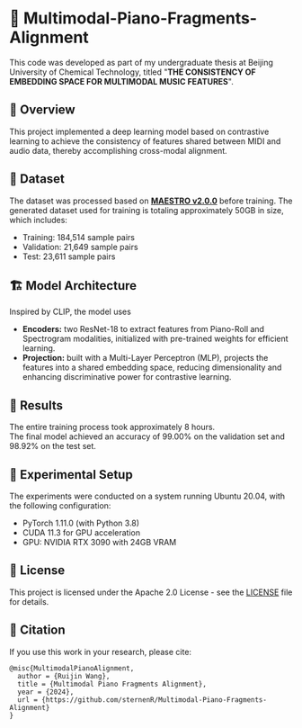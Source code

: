# 🎹 Multimodal-Piano-Fragments-Alignment
This code was developed as part of my undergraduate thesis at Beijing University of Chemical Technology, titled "**THE CONSISTENCY OF EMBEDDING SPACE FOR MULTIMODAL MUSIC FEATURES**".

## 🎯 Overview
This project implemented a deep learning model based on contrastive learning to achieve the consistency of features shared between MIDI and audio data, thereby accomplishing cross-modal alignment.  

## 📂 Dataset
The dataset was processed based on **[MAESTRO v2.0.0](https://magenta.tensorflow.org/datasets/maestro)** before training.
The generated dataset used for training is totaling approximately 50GB in size, which includes:
- Training: 184,514 sample pairs
- Validation: 21,649 sample pairs
- Test: 23,611 sample pairs

## 🏗️ Model Architecture
Inspired by CLIP, the model uses
- **Encoders:** two ResNet-18 to extract features from Piano-Roll and Spectrogram modalities, initialized with pre-trained weights for efficient learning.
- **Projection:** built with a Multi-Layer Perceptron (MLP), projects the features into a shared embedding space, reducing dimensionality and enhancing discriminative power for contrastive learning. 

## 📜 Results
The entire training process took approximately 8 hours.  
The final model achieved an accuracy of 99.00% on the validation set and 98.92% on the test set.

## 🔧 Experimental Setup
The experiments were conducted on a system running Ubuntu 20.04, with the following configuration:

- PyTorch 1.11.0 (with Python 3.8)
- CUDA 11.3 for GPU acceleration
- GPU: NVIDIA RTX 3090 with 24GB VRAM

## 📌 License
This project is licensed under the Apache 2.0 License - see the [LICENSE](./LICENSE) file for details.

## 🔗 Citation
If you use this work in your research, please cite:
```
@misc{MultimodalPianoAlignment,
  author = {Ruijin Wang},
  title = {Multimodal Piano Fragments Alignment},
  year = {2024},
  url = {https://github.com/sternenR/Multimodal-Piano-Fragments-Alignment}
}
```
